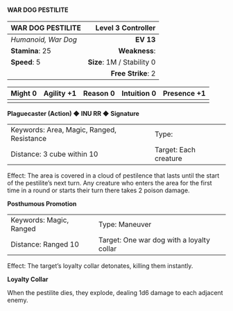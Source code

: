 #### WAR DOG PESTILITE

| WAR DOG PESTILITE   |     **Level 3 Controller** |
| :------------------ | -------------------------: |
| *Humanoid, War Dog* |                  **EV 13** |
| **Stamina**: 25     |              **Weakness**: |
| **Speed**: 5        | **Size**: 1M / Stability 0 |
|                     |         **Free Strike**: 2 |

| **Might** 0 | **Agility** +1 | **Reason** 0 | **Intuition** 0 | **Presence** +1 |
| ----------- | -------------- | ------------ | --------------- | --------------- |
|             |                |              |                 |                 |

**Plaguecaster (Action) ◆ INU RR ◆ Signature**

|                                           |                       |
| :---------------------------------------- | :-------------------- |
| Keywords: Area, Magic, Ranged, Resistance | Type:                 |
| Distance: 3 cube within 10                | Target: Each creature |

Effect: The area is covered in a cloud of pestilence that lasts until the start of the pestilite’s next turn. Any creature who enters the area for the first time in a round or starts their turn there takes 2 poison damage.

**Posthumous Promotion**

|                         |                                           |
| :---------------------- | :---------------------------------------- |
| Keywords: Magic, Ranged | Type: Maneuver                            |
| Distance: Ranged 10     | Target: One war dog with a loyalty collar |

Effect: The target’s loyalty collar detonates, killing them instantly.

**Loyalty Collar**

When the pestilite dies, they explode, dealing 1d6 damage to each adjacent enemy.
